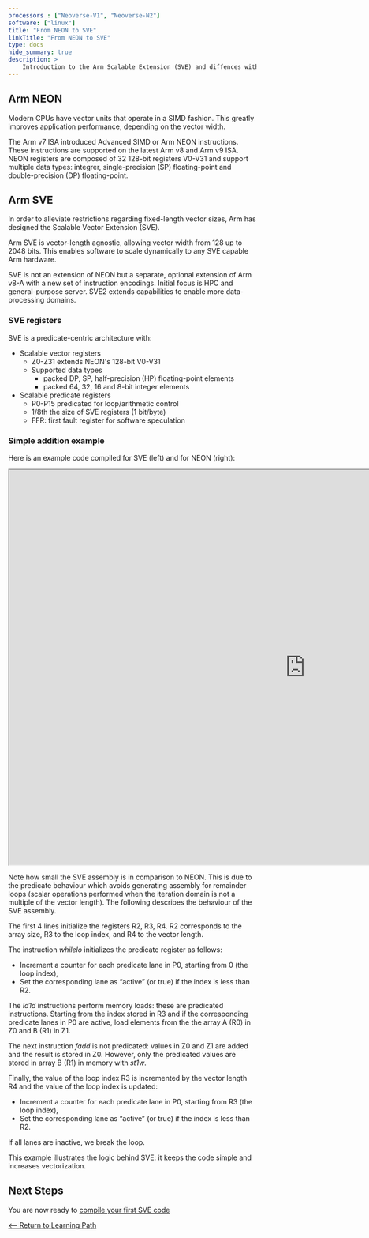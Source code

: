 ```yaml
---
processors : ["Neoverse-V1", "Neoverse-N2"]
software: ["linux"]
title: "From NEON to SVE"
linkTitle: "From NEON to SVE"
type: docs
hide_summary: true
description: >
    Introduction to the Arm Scalable Extension (SVE) and diffences with Arm NEON.
---
```


## Arm NEON

Modern CPUs have vector units that operate in a SIMD fashion. This greatly improves application performance, depending on the vector width.

The Arm v7 ISA introduced Advanced SIMD or Arm NEON instructions. These instructions are supported on the latest Arm v8 and Arm v9 ISA. NEON registers are composed of 32 128-bit registers V0-V31 and support multiple data types: integrer, single-precision (SP) floating-point and double-precision (DP) floating-point.

## Arm SVE

In order to alleviate restrictions regarding fixed-length vector sizes, Arm has designed the Scalable Vector Extension (SVE).

Arm SVE is vector-length agnostic, allowing vector width from 128 up to 2048 bits. This enables software to scale dynamically to any SVE capable Arm hardware. 

SVE is not an extension of NEON but a separate, optional extension of Arm v8-A with a new set of instruction encodings.
Initial focus is HPC and general-purpose server. SVE2 extends capabilities to enable more data-processing domains.

### SVE registers

SVE is a predicate-centric architecture with:

- Scalable vector registers
    - Z0-Z31 extends NEON's 128-bit V0-V31
    - Supported data types
        - packed DP, SP, half-precision (HP) floating-point elements
        - packed 64, 32, 16 and 8-bit integer elements
- Scalable predicate registers
    - P0-P15 predicated for loop/arithmetic control
    - 1/8th the size of SVE registers (1 bit/byte)
    - FFR: first fault register for software speculation

### Simple addition example

Here is an example code compiled for SVE (left) and for NEON (right):

<iframe width="1200px" height="800px" src="https://godbolt.org/e#g:!((g:!((g:!((h:codeEditor,i:(filename:'1',fontScale:14,fontUsePx:'0',j:1,lang:___c,source:'int+fun(double+*+restrict+a,+double+*+restrict+b,+int+size)%0A%7B%0A++for+(int+i%3D0%3B+i+%3C+size%3B+%2B%2Bi)%0A++%7B%0A++++b%5Bi%5D+%2B%3D+a%5Bi%5D%3B%0A++%7D%0A%7D'),l:'5',n:'0',o:'C+source+%231',t:'0')),k:31.22715404699739,l:'4',n:'0',o:'',s:0,t:'0'),(g:!((h:compiler,i:(compiler:carm64g1210,filters:(b:'0',binary:'1',commentOnly:'0',demangle:'0',directives:'0',execute:'1',intel:'0',libraryCode:'0',trim:'1'),flagsViewOpen:'1',fontScale:14,fontUsePx:'0',j:1,lang:___c,libs:!(),options:'-O3+-march%3Darmv8-a',source:1,tree:'1'),l:'5',n:'0',o:'ARM64+gcc+12.1+(C,+Editor+%231,+Compiler+%231)',t:'0'),(h:compiler,i:(compiler:carm64g1210,filters:(b:'0',binary:'1',commentOnly:'0',demangle:'0',directives:'0',execute:'1',intel:'0',libraryCode:'0',trim:'1'),flagsViewOpen:'1',fontScale:14,fontUsePx:'0',j:2,lang:___c,libs:!(),options:'-O3+-march%3Darmv8-a%2Bsve',source:1,tree:'1'),l:'5',n:'0',o:'ARM64+gcc+12.1+(C,+Editor+%231,+Compiler+%232)',t:'0'),(h:diff,i:(fontScale:14,fontUsePx:'0',lhs:2,lhsdifftype:0,rhs:1,rhsdifftype:0),l:'5',n:'0',o:'Diff+Viewer+ARM64+gcc+12.1+vs+ARM64+gcc+12.1',t:'0')),k:68.77284595300262,l:'4',n:'0',o:'',s:2,t:'0')),l:'2',n:'0',o:'',t:'0')),version:4"></iframe>

Note how small the SVE assembly is in comparison to NEON. This is due to the predicate behaviour which avoids generating assembly for remainder loops (scalar operations performed when the iteration domain is not a multiple of the vector length). The following describes the behaviour of the SVE assembly. 

The first 4 lines initialize the registers R2, R3, R4. R2 corresponds to the array size, R3 to the loop index, and R4 to the vector length.

The instruction _whilelo_ initializes the predicate register as follows:

- Increment a counter for each predicate lane in P0, starting from 0 (the loop index),
- Set the corresponding lane as “active” (or true) if the index is less than R2.

The _ld1d_ instructions perform memory loads: these are predicated instructions. Starting from the index stored in R3 and if the corresponding predicate lanes in P0 are active, load elements from the the array A (R0) in Z0 and B (R1) in Z1. 

The next instruction _fadd_ is not predicated: values in Z0 and Z1 are added and the result is stored in Z0. However, only the predicated values are stored in array B (R1) in memory with _st1w_.

Finally, the value of the loop index R3 is incremented by the vector length R4 and the value of the loop index is updated:

- Increment a counter for each predicate lane in P0, starting from R3 (the loop index),
- Set the corresponding lane as “active” (or true) if the index is less than R2.

If all lanes are inactive, we break the loop.

This example illustrates the logic behind SVE: it keeps the code simple and increases vectorization.

## Next Steps

You are now ready to [compile your first SVE code](/hpc/port_to_sve/sve_compile)

[<-- Return to Learning Path](/hpc/port_to_sve/#sections)